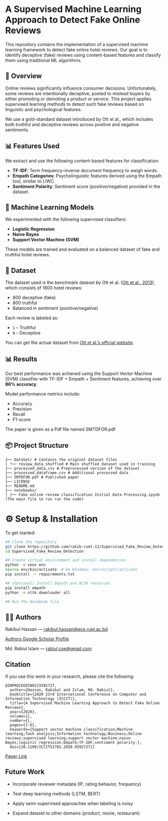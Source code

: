 # A Supervised Machine Learning Approach to Detect Fake Online Reviews

This repository contains the implementation of a supervised machine learning framework to detect fake online hotel reviews. Our goal is to identify deceptive (fake) reviews using content-based features and classify them using traditional ML algorithms.

## 📄 Overview

Online reviews significantly influence consumer decisions. Unfortunately, some reviews are intentionally deceptive, posted to mislead buyers by either promoting or demoting a product or service. This project applies supervised learning methods to detect such fake reviews based on linguistic and psychological features.

We use a gold-standard dataset introduced by Ott et al., which includes both truthful and deceptive reviews across positive and negative sentiments.

## 📊 Features Used

We extract and use the following content-based features for classification:

- **TF-IDF**: Term frequency–inverse document frequency to weigh words.
- **Empath Categories**: Psycholinguistic features derived using the Empath tool, similar to LIWC.
- **Sentiment Polarity**: Sentiment score (positive/negative) provided in the dataset.

## 🧠 Machine Learning Models

We experimented with the following supervised classifiers:

- **Logistic Regression**
- **Naive Bayes**
- **Support Vector Machine (SVM)**

These models are trained and evaluated on a balanced dataset of fake and truthful hotel reviews.

## 📁 Dataset

The dataset used is the benchmark dataset by Ott et al. ([Ott et al., 2013](https://aclanthology.org/P11-1033.pdf)), which consists of 1600 hotel reviews:

- 800 deceptive (fake)
- 800 truthful
- Balanced in sentiment (positive/negative)

Each review is labeled as:
- `1` – Truthful
- `0` – Deceptive

You can get the actual dataset from [Ott et al.’s official website](http://myleott.com/op-spam.html).

## 📊 Results

Our best performance was achieved using the Support Vector Machine (SVM) classifier with TF-IDF + Empath + Sentiment features, achieving over **86% accuracy**.

Model performance metrics include:
- Accuracy
- Precision
- Recall
- F1-score

The paper is given as a Pdf file named SMTDFOR.pdf

## 📦 Project Structure

```plaintext
├── DataSet/ # Contains the original dataset files
│ └── review_data_shuffled # Main shuffled dataset used in training
├── processed_data.csv # Preprocessed version of the dataset
├── processed_dataframe.csv # Additional processed data
├── SMTDFOR.pdf # Published paper
├── LICENSE
├── README.md
├── notebooks/
│ ├── Fake online review classification Initial Data Processing.ipynb (The main file to run run the code)
```

# ⚙️ Setup & Installation

To get started:

```bash
## Clone the repository
git clone https://github.com/rakib-ruet-13/Supervised_Fake_Review_Detection.git
cd Supervised_Fake_Review_Detection

## Create virtual environment and install dependencies
python -m venv env
source env/bin/activate  # On Windows: env\Scripts\activate
pip install -r requirements.txt

## (Optional) Install Empath and NLTK resources
pip install empath
python -m nltk.downloader all

## Run the Notebook file
```

## 🧑‍💻 Authors
Rakibul Hassan — rakibul.hassan@ece.ruet.ac.bd

<a href= 'https://scholar.google.com/citations?user=_UJn9VoAAAAJ&hl=en&oi=ao'> Authors Google Scholar Profile</a>

Md. Rabiul Islam — rabiul.cse@gmail.com

## Citation
If you use this work in your research, please cite the following:
```
@INPROCEEDINGS{9392727,
  author={Hassan, Rakibul and Islam, Md. Rabiul},
  booktitle={2020 23rd International Conference on Computer and Information Technology (ICCIT)}, 
  title={A Supervised Machine Learning Approach to Detect Fake Online Reviews}, 
  year={2020},
  volume={},
  number={},
  pages={1-6},
  keywords={Support vector machine classification;Machine learning;Task analysis;Information technology;Business;Online reviews;supervised learning;support vector machine;naive Bayes;logistic regression;Empath;TF-IDF;sentiment polarity.},
  doi={10.1109/ICCIT51783.2020.9392727}}

```
<a href= 'https://ieeexplore.ieee.org/abstract/document/9392727'> Paper Link  </a>

## Future Work
* Incorporate reviewer metadata (IP, rating behavior, frequency)

* Test deep learning methods (LSTM, BERT)

* Apply semi-supervised approaches when labeling is noisy

* Expand dataset to other domains (product, movie, restaurant)
